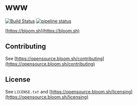 # www

[![Build Status](https://travis-ci.org/bloom42/www.svg?branch=master)](https://travis-ci.org/bloom42/www)
[![pipeline status](https://gitlab.com/bloom42/www/badges/master/pipeline.svg)](https://gitlab.com/bloom42/www/pipelines)


[https://bloom.sh](https://bloom.sh)


## Contributing

See [https://opensource.bloom.sh/contributing](https://opensource.bloom.sh/contributing)


## License

See `LICENSE.txt` and [https://opensource.bloom.sh/licensing](https://opensource.bloom.sh/licensing)
